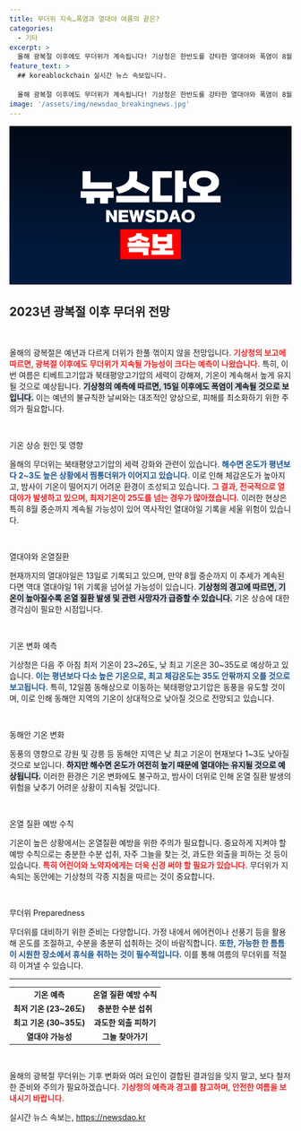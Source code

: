```yaml
---
title: 무더위 지속…폭염과 열대야 여름의 끝은?
categories:
  - 기타
excerpt: >
  올해 광복절 이후에도 무더위가 계속됩니다! 기상청은 한반도를 강타한 열대야와 폭염이 8월 중순까지 이어질 것이라고 경고했습니다. 찜통더위 속, 온열질환 주의가 필요합니다!
feature_text: >
  ## koreablockchain 실시간 뉴스 속보입니다.

  올해 광복절 이후에도 무더위가 계속됩니다! 기상청은 한반도를 강타한 열대야와 폭염이 8월 중순까지 이어질 것이라고 경고했습니다. 찜통더위 속, 온열질환 주의가 필요합니다!
image: '/assets/img/newsdao_breakingnews.jpg'
---
```


<p><img src="/assets/img/newsdao_breakingnews.jpg" alt="koreablockchain 속보" /></p>

<h2 data-ke-size="size26">2023년 광복절 이후 무더위 전망</h2>

<p data-ke-size="size16">&nbsp;</p>

<p>올해의 광복절은 예년과 다르게 더위가 한풀 꺾이지 않을 전망입니다. <b><span style="color: #ee2323;">기상청의 보고에 따르면, 광복절 이후에도 무더위가 지속될 가능성이 크다는 예측이 나왔습니다.</span></b> 특히, 이번 여름은 티베트고기압과 북태평양고기압의 세력이 강해져, 기온이 계속해서 높게 유지될 것으로 예상됩니다. <b><span style="background-color: #21538527;">기상청의 예측에 따르면, 15일 이후에도 폭염이 계속될 것으로 보입니다.</span></b> 이는 예년의 불규칙한 날씨와는 대조적인 양상으로, 피해를 최소화하기 위한 주의가 필요합니다.</p>

<p data-ke-size="size16">&nbsp;</p>

<p>기온 상승 원인 및 영향</p>

<p>올해의 무더위는 북태평양고기압의 세력 강화와 관련이 있습니다. <b><span style="color: #1a5490;">해수면 온도가 평년보다 2~3도 높은 상황에서 찜통더위가 이어지고 있습니다.</span></b> 이로 인해 체감온도가 높아지고, 밤사이 기온이 떨어지기 어려운 환경이 조성되고 있습니다. <b><span style="color: #ee2323;">그 결과, 전국적으로 열대야가 발생하고 있으며, 최저기온이 25도를 넘는 경우가 많아졌습니다.</span></b> 이러한 현상은 특히 8월 중순까지 계속될 가능성이 있어 역사적인 열대야일 기록을 세울 위험이 있습니다.</p>

<p data-ke-size="size16">&nbsp;</p>

<p>열대야와 온열질환</p>

<p>현재까지의 열대야일은 13일로 기록되고 있으며, 만약 8월 중순까지 이 추세가 계속된다면 역대 열대야일 1위 기록을 넘어설 가능성이 있습니다. <b><span style="background-color: #21538527;">기상청의 경고에 따르면, 기온이 높아질수록 온열 질환 발생 및 관련 사망자가 급증할 수 있습니다.</span></b> 기온 상승에 대한 경각심이 필요한 시점입니다.</p>

<p data-ke-size="size16">&nbsp;</p>

<p>기온 변화 예측</p>

<p>기상청은 다음 주 아침 최저 기온이 23~26도, 낮 최고 기온은 30~35도로 예상하고 있습니다. <b><span style="color: #1a5490;">이는 평년보다 다소 높은 기온으로, 최고 체감온도는 35도 안팎까지 오를 것으로 보고됩니다.</span></b> 특히, 12일쯤 동해상으로 이동하는 북태평양고기압은 동풍을 유도할 것이며, 이로 인해 동해안 지역의 기온이 상대적으로 낮아질 것으로 전망되고 있습니다.</p>

<p data-ke-size="size16">&nbsp;</p>

<p>동해안 기온 변화</p>

<p>동풍의 영향으로 강원 및 강릉 등 동해안 지역은 낮 최고 기온이 현재보다 1~3도 낮아질 것으로 보입니다. <b><span style="background-color: #21538527;">하지만 해수면 온도가 여전히 높기 때문에 열대야는 유지될 것으로 예상됩니다.</span></b> 이러한 환경은 기온 변화에도 불구하고, 밤사이 더위로 인해 온열 질환 발생의 위험을 낮추기 어려운 상황이 지속될 것입니다.</p>

<p data-ke-size="size16">&nbsp;</p>

<p>온열 질환 예방 수칙</p>

<p>기온이 높은 상황에서는 온열질환 예방을 위한 주의가 필요합니다. 중요하게 지켜야 할 예방 수칙으로는 충분한 수분 섭취, 자주 그늘을 찾는 것, 과도한 외출을 피하는 것 등이 있습니다. <b><span style="color: #ee2323;">특히 어린이와 노약자에게는 더욱 신경 써야 할 필요가 있습니다.</span></b> 무더위가 지속되는 동안에는 기상청의 각종 지침을 따르는 것이 중요합니다.</p>

<p data-ke-size="size16">&nbsp;</p>

<p>무더위 Preparedness</p>

<p>무더위를 대비하기 위한 준비는 다양합니다. 가정 내에서 에어컨이나 선풍기 등을 활용해 온도를 조절하고, 수분을 충분히 섭취하는 것이 바람직합니다. <b><span style="color: #1a5490;">또한, 가능한 한 틈틈이 시원한 장소에서 휴식을 취하는 것이 필수적입니다.</span></b> 이를 통해 여름의 무더위를 적절히 이겨낼 수 있습니다.</p>

<p><hr><table style="width: 100%; border-collapse: collapse;"><tbody><tr><td style="text-align: center; height: 17px;"><b>기온 예측</b></td><td style="text-align: center; height: 17px;"><b>온열 질환 예방 수칙</b></td></tr><tr><td style="text-align: center; height: 17px;"><b>최저 기온 (23~26도)</b></td><td style="text-align: center; height: 17px;"><b>충분한 수분 섭취</b></td></tr><tr><td style="text-align: center; height: 17px;"><b>최고 기온 (30~35도)</b></td><td style="text-align: center; height: 17px;"><b>과도한 외출 피하기</b></td></tr><tr><td style="text-align: center; height: 17px;"><b>열대야 가능성</b></td><td style="text-align: center; height: 17px;"><b>그늘 찾아가기</b></td></tr></tbody></table><p data-ke-size="size16">&nbsp;</p></p>

<p>올해의 광복절 무더위는 기후 변화와 여러 요인이 결합된 결과임을 잊지 말고, 보다 철저한 준비와 주의가 필요하겠습니다. <b><span style="color: #ee2323;">기상청의 예측과 경고를 참고하며, 안전한 여름을 보내시기 바랍니다.</span></b></p>
실시간 뉴스 속보는, <a href="https://newsdao.kr" rel="dofollow">https://newsdao.kr</a>


